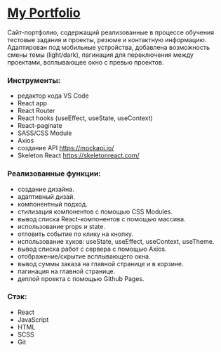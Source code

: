 # [My Portfolio](https://aleksandr-wegele.github.io/MyPortfolio/)

Сайт-портфолио, содержащий реализованные в процессе обучения тестовые задания и проекты, 
резюме и контактную информацию. 
Адаптирован под мобильные устройства, добавлена возможность смены темы (light/dark), 
пагинация для переключения между проектами, всплывающее окно с превью проектов. 

### Инструменты:
- редактор кода VS Code
- React app
- React Router
- React hooks (useEffect, useState, useContext)
- React-paginate
- SASS/CSS Module
- Axios
- создание API https://mockapi.io/
- Skeleton React https://skeletonreact.com/



### Реализованные функции:
- создание дизайна.
- адаптивный дизай.
- компонентный подход.
- стилизация компонентов с помощью CSS Modules.
- вывод cписка React-компонентов с помощью массива.
- использование props и state.
- отловить событие по клику на кнопку.
- использование хуков: useState, useEffect, useContext, useTheme.
- вывод списка работ с сервера с помощью Axios.
- отображение/скрытие всплывающего окна.
- вывод суммы заказа на главной странице и в корзине. 
- пагинация на главной странице.
- деплой проекта с помощью Github Pages.



### Стэк:
- React
- JavaScript
- HTML
- SCSS
- Git
